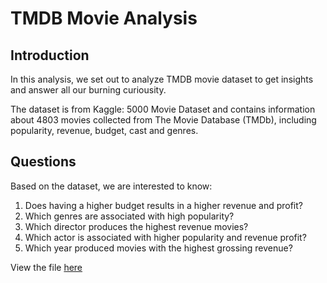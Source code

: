 # TMDB Movie Analysis

## Introduction
In this analysis, we set out to analyze TMDB movie dataset to get insights and answer all our burning curiousity.

The dataset is from Kaggle: 5000 Movie Dataset and contains information about 4803 movies collected from The Movie Database (TMDb), including popularity, revenue, budget, cast and genres.

## Questions
Based on the dataset, we are interested to know:

1. Does having a higher budget results in a higher revenue and profit?
2. Which genres are associated with high popularity?
3. Which director produces the highest revenue movies?
4. Which actor is associated with higher popularity and revenue profit?
5. Which year produced movies with the highest grossing revenue?

View the file [here](https://github.com/Ivanwk/data-analyst-portfolio/blob/main/TMDBMovieAnalysis/TMDB%20Movie%20Analysis.ipynb)
